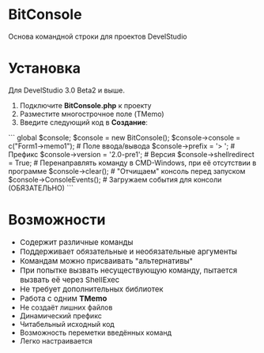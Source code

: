# BitConsole
Основа командной строки для проектов DevelStudio

<h1>Установка</h1>
<p>Для DevelStudio 3.0 Beta2 и выше.</p>
<ol>
<li>Подключите <b>BitConsole.php</b> к проекту</li>
<li>Разместите многострочное поле (TMemo)</li>
<li>Введите следующий код в <b>Создание</b>:
</ol>
```
global $console; $console = new BitConsole();
$console->console = c("Form1->memo1"); # Поле ввода/вывода
$console->prefix = '> '; # Префикс
$console->version = '2.0-pre1'; # Версия
$console->shellredirect = True; # Перенаправлять команду в CMD-Windows, при её отсутствии в программе
$console->clear(); # "Отчищаем" консоль перед запуском
$console->ConsoleEvents(); # Загружаем события для консоли (ОБЯЗАТЕЛЬНО)
```

<h1>Возможности</h1>
<ul>
<li><span style="font-size: 15px">Содержит различные команды</span></li>
<li><span style="font-size: 15px">Поддерживает обязательные и необязательные аргументы</span></li>
<li><span style="font-size: 15px">Командам можно присваивать "альтернативы"</span></li>
<li><span style="font-size: 15px">При попытке вызвать несуществующую команду, пытается вызвать её через ShellExec</span></li>
<li><span style="font-size: 15px">Не требует дополнительных библиотек</span></li>
<li><span style="font-size: 15px">Работа с одним <b>TMemo</b></span></li>
<li>Не создаёт лишних файлов</li>
<li>Динамический префикс</li>
<li>Читабельный исходный код</li>
<li>Возможность переметки введённых команд</li>
<li>Легко настраивается</li>
</ul>
